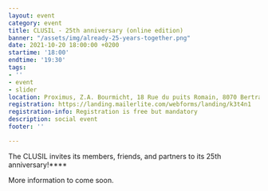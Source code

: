 ```yaml
---
layout: event
category: event
title: CLUSIL - 25th anniversary (online edition)
banner: "/assets/img/already-25-years-together.png"
date: 2021-10-20 18:00:00 +0200
startime: '18:00'
endtime: '19:30'
tags:
- ''
- event
- slider
location: Proximus, Z.A. Bourmicht, 18 Rue du puits Romain, 8070 Bertrange
registration: https://landing.mailerlite.com/webforms/landing/k3t4n1
registration-info: Registration is free but mandatory
description: social event
footer: ''

---
```

The CLUSIL invites its members, friends, and partners to its 25th anniversary!****

More information to come soon.